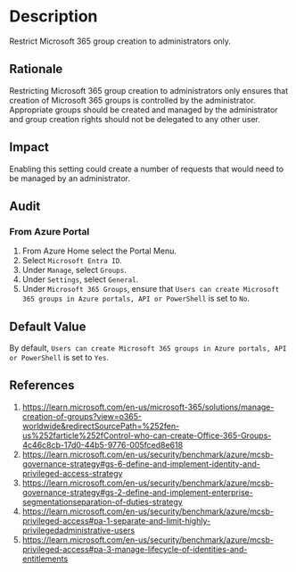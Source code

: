 # Description

Restrict Microsoft 365 group creation to administrators only.

## Rationale

Restricting Microsoft 365 group creation to administrators only ensures that creation of Microsoft 365 groups is controlled by the administrator. Appropriate groups should be created and managed by the administrator and group creation rights should not be delegated to any other user.

## Impact

Enabling this setting could create a number of requests that would need to be managed by an administrator.

## Audit

### From Azure Portal

1. From Azure Home select the Portal Menu.
2. Select `Microsoft Entra ID`.
3. Under `Manage`, select `Groups`.
4. Under `Settings`, select `General`.
5. Under `Microsoft 365 Groups`, ensure that `Users can create Microsoft 365 groups in Azure portals, API or PowerShell` is set to `No`.

## Default Value

By default, `Users can create Microsoft 365 groups in Azure portals, API or PowerShell` is set to `Yes`.

## References

1. <https://learn.microsoft.com/en-us/microsoft-365/solutions/manage-creation-of-groups?view=o365-worldwide&redirectSourcePath=%252fen-us%252farticle%252fControl-who-can-create-Office-365-Groups-4c46c8cb-17d0-44b5-9776-005fced8e618>
2. <https://learn.microsoft.com/en-us/security/benchmark/azure/mcsb-governance-strategy#gs-6-define-and-implement-identity-and-privileged-access-strategy>
3. <https://learn.microsoft.com/en-us/security/benchmark/azure/mcsb-governance-strategy#gs-2-define-and-implement-enterprise-segmentationseparation-of-duties-strategy>
4. <https://learn.microsoft.com/en-us/security/benchmark/azure/mcsb-privileged-access#pa-1-separate-and-limit-highly-privilegedadministrative-users>
5. <https://learn.microsoft.com/en-us/security/benchmark/azure/mcsb-privileged-access#pa-3-manage-lifecycle-of-identities-and-entitlements>
